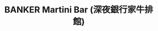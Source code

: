 ---
title: "BANKER Martini Bar (深夜銀行家牛排館)"
description: "BANKER Martini Bar (深夜銀行家牛排館)"
layout: shop
keywords:
  - 美食競賽
  - 台灣美食
  - 美食精選
datePublished: "2025-06-30"
dateModified: "2025-07-04"
city: "台北市"
district: "大安區"
address: "台北市大安區安和路一段83號"
phone: "0223253883"
geo: "25.036609153321766, 121.55233008703554"
google_map: "https://maps.app.goo.gl/e7tW5qM1HTNut3tU9"
footinder: "https://footinder.com.tw/%E5%8F%B0%E5%8C%97%E5%B8%82%E5%A4%A7%E5%AE%89%E5%8D%80/36448/"
official: "https://www.instagram.com/banker_martinibar/"
award:
  - name: "500盤"
    year: "2024"
    entries:
      - dishes:
          - "豬肉三星蔥冰花煎餃"

---